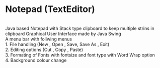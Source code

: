 # Notepad (TextEditor)
<br>
Java based Notepad with Stack type clipboard to keep multiple strins in clipboard
Graphical User Interface made by Java Swing
<br>
A menu bar with follwing menus
<br>
  1. File handling (New , Open , Save, Save As , Exit)
  <br>
  2. Editing options (Cut , Copy , Paste)
  <br>
  3. Formating of Fonts with fontsize and font type with Word Wrap option
  <br>
  4. Background colour change

 
 

